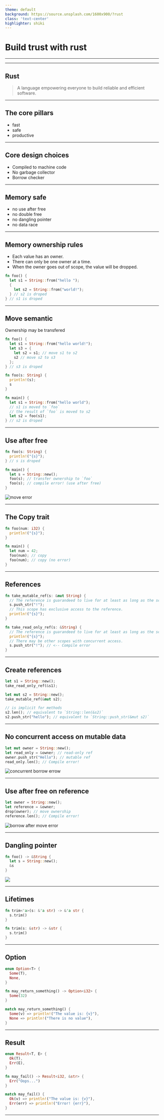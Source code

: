 ```yaml
---
theme: default
background: https://source.unsplash.com/1600x900/?rust
class: 'text-center'
highlighter: shiki
---
```


<style>
@import 'https://maxcdn.bootstrapcdn.com/font-awesome/4.7.0/css/font-awesome.min.css';
</style>

# Build trust with rust

---

<!-- TODO presentation slide -->

---

## Rust

> A language empowering everyone to build reliable and efficient software.

---

## The core pillars

* fast
* safe
* productive

---

## Core design choices

* Compiled to machine code
* No garbage collector
* Borrow checker

---

## Memory safe

* no use after free
* no double free
* no dangling pointer
* no data race

---

## Memory ownership rules

* Each value has an owner.
* There can only be one owner at a time.
* When the owner goes out of scope, the value will be dropped.

```rust {1|1,2|3,4|3-5|1,2,6|all}
fn foo() {
  let s1 = String::from("hello ");
  { 
    let s2 = String::from("world!");
  } // s2 is droped
} // s1 is droped
```

<!--
* Quick intro to the presented rust syntax
* Type inference
* Mention why we I use string for the examples
* Introduce the concept of "scope"
* The compiler automatically injects deallocation code.
-->

---

## Move semantic

Ownership may be transfered

```rust
fn foo() {
  let s1 = String::from("hello world!");
  let s3 = { 
    let s2 = s1; // move s1 to s2
    s2 // move s2 to s3
  };
} // s3 is droped
```

```rust
fn foo(s: String) { 
  println!(s);
  s
}
```

```rust
fn main() {
  let s1 = String::from("hello world");
  // s1 is moved to `foo`
  // the result of `foo` is moved to s2
  let s2 = foo(s1);
} // s2 is droped
```
<!--
Ownership can be transfered via:
* Function argument
* Return value
-->

---

## Use after free

```rust
fn foo(s: String) {
  println!("{s}");
} // s is droped
```
```rust {monaco}
fn main() {
  let s = String::new();
  foo(s); // transfer ownership to `foo`
  foo(s); // compile error! (use after free)
}
```

<!--
"double free" is also prevented the same way, as it is a special case of "use after free"
-->

![move error](/move_error.png)

---

## The Copy trait

```rust
fn foo(num: i32) {
  println!("{s}");
}
```
```rust
fn main() {
  let num = 42;
  foo(num); // copy
  foo(num); // copy (no error)
}
```

---

## References

```rust
fn take_mutable_ref(s: &mut String) {
  // The reference is guarandeed to live for at least as long as the scope.
  s.push_str("!");
  // This scope has exclusive access to the reference.
  println!("{s}");
}

fn take_read_only_ref(s: &String) {
  // The reference is guarandeed to live for at least as long as the scope.
  println!("{s}");
  // There may be other scopes with concurrent access. 
  s.push_str("!"); // <-- Compile error
}
```

--- 

## Create references

```rust
let s1 = String::new();
take_read_only_ref(&s1);

let mut s2 = String::new();
take_mutable_ref(&mut s2);

// is implicit for methods
s2.len(); // equivalent to `String::len(&s2)`
s2.push_str("hello"); // equivalent to `String::push_str(&mut s2)`
```

---

## No concurrent access on mutable data

```rust
let mut owner = String::new();
let read_only = &owner; // read-only ref
owner.push_str("Hello"); // mutable ref
read_only.len(); // Compile error!
```

![concurrent borrow errow](/concurrent_borrow_error.png)

---

## Use after free on reference

```rust
let owner = String::new();
let reference = &owner;
drop(owner); // move ownership
reference.len(); // Compile error!
```

![borrow after move error](/borrow_after_move_error.png)

---

## Dangling pointer

```rust
fn foo() -> &String {
  let s = String::new();
  &s
}
```

![](/dangling_ref_error.png)

---

## Lifetimes

```rust
fn trim<'a>(s: &'a str) -> &'a str {
  s.trim()
}
```

```rust
fn trim(s: &str) -> &str {
  s.trim()
}
```

<!-- 
Note the use of `str` instead of `String`
-->

---

## Option

```rust
enum Option<T> {
  Some(T),
  None,
}
```
```rust
fn may_return_something() -> Option<i32> {
  Some(32)
}
```
```rust
match may_return_something() {
  Some(v) => println!("The value is: {v}"),
  None => println!("There is no value"),
}
```

---

## Result

```rust
enum Result<T, E> {
  Ok(T),
  Err(E),
}
```

```rust
fn may_fail() -> Result<i32, &str> {
  Err("Oops...")
}
```

```rust
match may_fail() {
  Ok(v) => println!("The value is: {v}"),
  Err(err) => println!("Error! {err}"),
}
```

<!-- 
I ues `&str` for the examble, in practice we define error types.
-->

---
